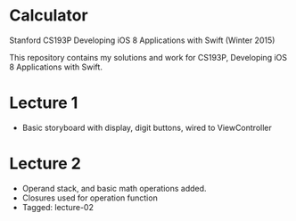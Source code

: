 # Calculator
Stanford CS193P Developing iOS 8 Applications with Swift (Winter 2015)

This repository contains my solutions and work for CS193P, Developing iOS 8 Applications with Swift. 

# Lecture 1
* Basic storyboard with display, digit buttons, wired to ViewController

# Lecture 2
* Operand stack, and basic math operations added.
* Closures used for operation function
* Tagged: lecture-02

